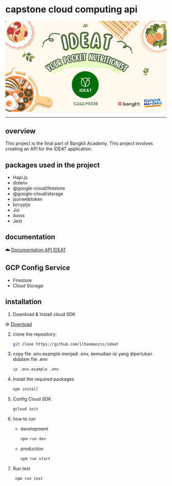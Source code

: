 # capstone cloud computing api

<p align="center">
  <img src="https://raw.githubusercontent.com/IDEAT-YourPocketNutritionist/.github/main/profile/IDEAT_Cover.png">
</p>

---

## overview

This project is the final part of Bangkit Academy. This project involves creating an API for the IDEAT application.

## packages used in the project

- Hapi.js
- dotenv
- @google-cloud/firestore
- @google-cloud/storage
- jsonwebtoken
- bcryptjs
- Joi
- Axios
- Jest

## documentation

☁️ [Documentation API IDEAT](https://documenter.getpostman.com/view/30953348/2sAYJ4k22H)

## GCP Config Service

- Firestore
- Cloud Storage

## installation

1. Download & Install cloud SDK

⚙️ [Download](https://cloud.google.com/sdk/docs/install?hl=id)

2. clone the repository:

   ```sh
   git clone https://github.com/ilhanmanzis/ideat
   ```

3. copy file .env.example menjadi .env, kemudian isi yang diperlukan didalam file .env

   ```sh
   cp .env.example .env
   ```

4. Install the required packages

   ```sh
   npm install
   ```

5. Config Cloud SDK

   ```sh
   gcloud init
   ```

6. how to run

   - development
     ```sh
     npm run dev
     ```
   - production
     ```sh
     npm run start
     ```

7. Run test
   ```sh
    npm run test
   ```
